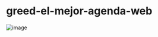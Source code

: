 # greed-el-mejor-agenda-web
![image](https://github.com/user-attachments/assets/8e3ac620-54b9-400a-9c8a-fead8accbbe4)
